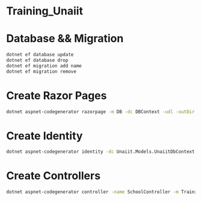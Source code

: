 # Training_Unaiit

# Database && Migration  
```bash
dotnet ef database update 
dotnet ef database drop
dotnet ef migration add name
dotnet ef migration remove 
```  

# Create Razor Pages
```bash
dotnet aspnet-codegenerator razorpage -m DB -dc DBContext -udl -outDir DirectoryPath --referenceScriptLibraries
```

# Create Identity
```bash
dotnet aspnet-codegenerator identity -dc Unaiit.Models.UnaiitDbContext -f
```

# Create Controllers
```bash
dotnet aspnet-codegenerator controller -name SchoolController -m Training_Unaiit.Models.School.SchoolTable -dc  Unaiit.Models.UnaiitDbContext -udl -outDir Areas/School/Controllers/
```
